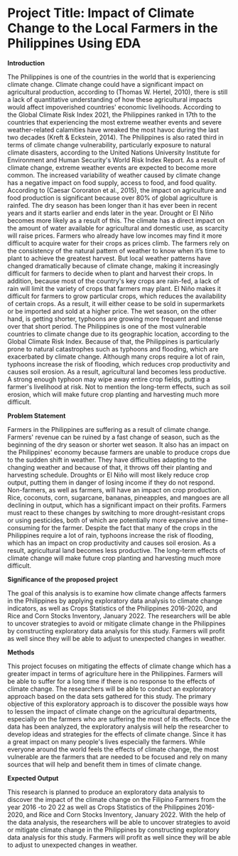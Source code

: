 # Project Title: Impact of Climate Change to the Local Farmers in the Philippines Using EDA

**Introduction**
 
  The Philippines is one of the countries in the world that is experiencing climate change. Climate change could have a significant impact on agricultural production, according to  (Thomas W. Hertel, 2010), there is still a lack of quantitative understanding of how these agricultural impacts would affect impoverished countries' economic livelihoods. According to the Global Climate Risk Index 2021, the Philippines ranked in 17th to the countries that experiencing the most extreme weather events and severe weather-related calamities have wreaked the most havoc during the last two decades (Kreft & Eckstein, 2014). The Philippines is also rated third in terms of climate change vulnerability, particularly exposure to natural climate disasters, according to the United Nations University Institute for Environment and Human Security's World Risk Index Report. As a result of climate change, extreme weather events are expected to become more common.
 The increased variability of weather caused by climate change has a negative impact on food supply, access to food, and food quality. According to (Caesar Cororaton et al., 2015), the impact on agriculture and food production is significant because over 80% of global agriculture is rainfed. The dry season has been longer than it has ever been in recent years and it starts earlier and ends later in the year. Drought or El Niño becomes more likely as a result of this. The climate has a direct impact on the amount of water available for agricultural and domestic use, as scarcity will raise prices. Farmers who already have low incomes may find it more difficult to acquire water for their crops as prices climb. The farmers rely on the consistency of the natural pattern of weather to know when it’s time to plant to achieve the greatest harvest. But local weather patterns have changed dramatically because of climate change, making it increasingly difficult for farmers to decide when to plant and harvest their crops. In addition, because most of the country's key crops are rain-fed, a lack of rain will limit the variety of crops that farmers may plant. El Niño makes it difficult for farmers to grow particular crops, which reduces the availability of certain crops. As a result, it will either cease to be sold in supermarkets or be imported and sold at a higher price. The wet season, on the other hand, is getting shorter, typhoons are growing more frequent and intense over that short period. The Philippines is one of the most vulnerable countries to climate change due to its geographic location, according to the Global Climate Risk Index. Because of that, the Philippines is particularly prone to natural catastrophes such as typhoons and flooding, which are exacerbated by climate change. Although many crops require a lot of rain, typhoons increase the risk of flooding, which reduces crop productivity and causes soil erosion. As a result, agricultural land becomes less productive. A strong enough typhoon may wipe away entire crop fields, putting a farmer's livelihood at risk. Not to mention the long-term effects, such as soil erosion, which will make future crop planting and harvesting much more difficult.




**Problem Statement**

 Farmers in the Philippines are suffering as a result of climate change. Farmers' revenue can be ruined by a fast change of season, such as the beginning of the dry season or shorter wet season. It also has an impact on the Philippines' economy because farmers are unable to produce crops due to the sudden shift in weather. They have difficulties adapting to the changing weather and because of that, it throws off their planting and harvesting schedule. Droughts or El Niño will most likely reduce crop output, putting them in danger of losing income if they do not respond. Non-farmers, as well as farmers, will have an impact on crop production. Rice, coconuts, corn, sugarcane, bananas, pineapples, and mangoes are all declining in output, which has a significant impact on their profits. Farmers must react to these changes by switching to more drought-resistant crops or using pesticides, both of which are potentially more expensive and time-consuming for the farmer. Despite the fact that many of the crops in the Philippines require a lot of rain, typhoons increase the risk of flooding, which has an impact on crop productivity and causes soil erosion. As a result, agricultural land becomes less productive. The long-term effects of climate change will make future crop planting and harvesting much more difficult.
 
 
   **Significance of the proposed project**
   
  The goal of this analysis is to examine how climate change affects farmers in the Philippines by applying exploratory data analysis to climate change indicators, as well as Crops Statistics of the Philippines 2016-2020, and Rice and Corn Stocks Inventory, January 2022. The researchers will be able to uncover strategies to avoid or mitigate climate change in the Philippines by constructing exploratory data analysis for this study. Farmers will profit as well since they will be able to adjust to unexpected changes in weather.       
    
    
   **Methods**
   
  This project focuses on mitigating the effects of climate change which has a greater impact in terms of agriculture here in the Philippines. Farmers will be able to suffer for a long time if there is no response to the effects of climate change. The researchers will be able to conduct an exploratory approach based on the data sets gathered for this study. The primary objective of this exploratory approach is to discover the possible ways how to lessen the impact of climate change on the agricultural departments, especially on the farmers who are suffering the most of its effects. Once the data has been analyzed, the exploratory analysis will help the researcher to develop ideas and strategies for the effects of climate change. Since it has a great impact on many people's lives especially the farmers. While everyone around the world feels the effects of climate change, the most vulnerable are the farmers that are needed to be focused and rely on many sources that will help and benefit them in times of climate change.
    
   **Expected Output**
   
This research is planned to produce an exploratory data analysis to discover the impact of the climate change on the Filipino Farmers from the year 2016 -to 20 22 as well as Crops Statistics of the Philippines 2016-2020, and Rice and Corn Stocks Inventory, January 2022. With the help of the data analysis, the researchers will be able to uncover strategies to avoid or mitigate climate change in the Philippines by constructing exploratory data analysis for this study. Farmers will profit as well since they will be able to adjust to unexpected changes in weather. 
